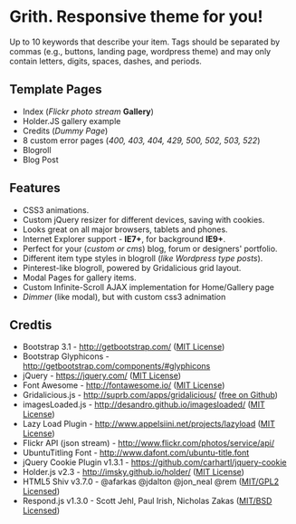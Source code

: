 # Grith. Responsive theme for you!
Up to 10 keywords that describe your item. Tags should be separated by commas (e.g., buttons, landing page, wordpress theme) and may only contain letters, digits, spaces, dashes, and periods.

## Template Pages
- Index (*Flickr photo stream* **Gallery**)
- Holder.JS gallery example
- Credits (*Dummy Page*)
- 8 custom error pages (*400, 403, 404, 429, 500, 502, 503, 522*)
- Blogroll
- Blog Post

## Features
- CSS3 animations.
- Custom jQuery resizer for different devices, saving with cookies.
- Looks great on all major browsers, tablets and phones.
- Internet Explorer support - **IE7+**, for background **IE9+**.
- Perfect for your (*custom or cms*) blog, forum or designers' portfolio.
- Different item type styles in blogroll (*like Wordpress type posts*).
- Pinterest-like blogroll, powered by Gridalicious grid layout.
- Modal Pages for gallery items.
- Custom Infinite-Scroll AJAX implementation for Home/Gallery page
- *Dimmer* (like modal), but with custom css3 adnimation

## Credtis
- Bootstrap 3.1 - http://getbootstrap.com/ ([MIT License][1])
- Bootstrap Glyphicons - http://getbootstrap.com/components/#glyphicons
- jQuery - https://jquery.com/ ([MIT License][2])
- Font Awesome - http://fontawesome.io/ ([MIT License][3])
- Gridalicious.js - http://suprb.com/apps/gridalicious/ ([free on Github][4])
- imagesLoaded.js - http://desandro.github.io/imagesloaded/ ([MIT License][5])
- Lazy Load Plugin - http://www.appelsiini.net/projects/lazyload ([MIT License][6])
- Flickr API (json stream) - http://www.flickr.com/photos/service/api/
- UbuntuTitling Font - http://www.dafont.com/ubuntu-title.font
- jQuery Cookie Plugin v1.3.1 - https://github.com/carhartl/jquery-cookie
- Holder.js v2.3 - http://imsky.github.io/holder/ ([MIT License][7])
- HTML5 Shiv v3.7.0 - @afarkas @jdalton @jon_neal @rem ([MIT/GPL2 Licensed][8])
- Respond.js v1.3.0 - Scott Jehl, Paul Irish, Nicholas Zakas ([MIT/BSD Licensed][9])

[1]:https://github.com/twbs/bootstrap/blob/master/LICENSE
[2]:https://github.com/jquery/jquery/blob/master/MIT-LICENSE.txt
[3]:http://fortawesome.github.io/Font-Awesome/license/
[4]:https://github.com/suprb/Grid-A-Licious
[5]:https://github.com/desandro/imagesloaded/#mit-license
[6]:https://github.com/tuupola/jquery_lazyload#license
[7]:https://github.com/imsky/holder#license
[8]:https://oss.maxcdn.com/libs/html5shiv/3.7.0/html5shiv.js
[9]:https://oss.maxcdn.com/libs/respond.js/1.3.0/respond.min.js